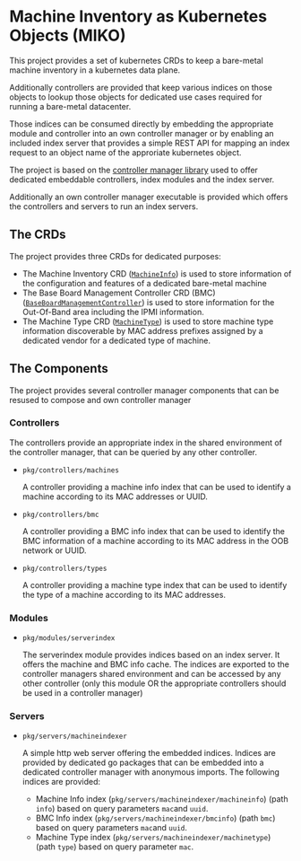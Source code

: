 
# Machine Inventory as Kubernetes Objects (MIKO)

This project provides a set of kubernetes CRDs to keep a bare-metal
machine inventory in a kubernetes data plane.

Additionally controllers are provided that keep various indices
on those objects to lookup those objects for dedicated use cases
required for running a bare-metal datacenter.

Those indices can be consumed directly by embedding the
appropriate module and controller into an own controller manager
or by enabling an included index server that provides a simple
REST API for mapping an index request to an object name of
the approriate kubernetes object.

The project is based on the
[controller manager library](https://github.com/gardener/controller-manager-library)
used to offer dedicated embeddable controllers, index modules and
the index server.

Additionally an own controller manager executable is provided which
offers the controllers and servers to run an index servers.

## The CRDs

The project provides three CRDs for dedicated purposes:
- The Machine Inventory CRD ([`MachineInfo`](pkg/apis/machines/v1alpha1/machineinfo.go)) is used to store
  information of the configuration and features of a dedicated bare-metal machine
- The Base Board Management Controller CRD (BMC) ([`BaseBoardManagementController`](pkg/apis/machines/v1alpha1/bmcinfo.go)) 
  is used to store information for the Out-Of-Band area including the IPMI information.
- The Machine Type CRD ([`MachineType`](pkg/apis/machines/v1alpha1/machinetype.go))
  is used to store machine type information discoverable by MAC address prefixes
  assigned by a dedicated vendor for a dedicated type of machine. 

## The Components

The project provides several controller manager components that can be resused
to compose and own controller manager

### Controllers

The controllers provide an appropriate index in the shared environment of the
controller manager, that can be queried by any other controller.

- `pkg/controllers/machines`
  
  A controller providing a machine info index that can be used to identify a machine
  according to its MAC addresses or UUID.

- `pkg/controllers/bmc`

  A controller providing a BMC info index that can be used to identify the BMC
  information of a machine according to its MAC address in the OOB network or UUID.
  
- `pkg/controllers/types`

  A controller providing a machine type index that can be used to identify the
  type of a machine according to its MAC addresses.
  
### Modules

- `pkg/modules/serverindex`

  The serverindex module provides indices based on an index server.
  It offers the machine and BMC info cache. The indices are exported
  to the controller managers shared environment and can be accessed
  by any other controller (only this module OR the appropriate controllers
  should be used in a controller manager)

### Servers

- `pkg/servers/machineindexer`

  A simple http web server offering the embedded indices. Indices are 
  provided by dedicated go packages that can be embedded into a dedicated
  controller manager with anonymous imports. The following indices are provided:
  - Machine Info index (`pkg/servers/machineindexer/machineinfo`) (path `info`)
    based on query parameters `mac`and `uuid`.
  - BMC Info index (`pkg/servers/machineindexer/bmcinfo`) (path `bmc`)
   based on query parameters `mac`and `uuid`.
  - Machine Type index (`pkg/servers/machineindexer/machinetype`) (path `type`)
   based on query parameter `mac`.
